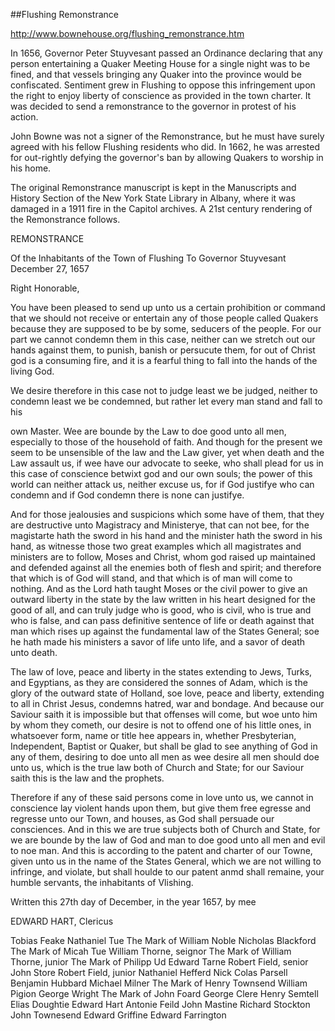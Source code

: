 

##Flushing Remonstrance

http://www.bownehouse.org/flushing_remonstrance.htm

In 1656, Governor Peter Stuyvesant passed an Ordinance declaring that any person entertaining a Quaker Meeting House for a single night was to be fined, and that vessels bringing any Quaker into the province would be confiscated. Sentiment grew in Flushing to oppose this infringement upon the right to enjoy liberty of conscience as provided in the town charter. It was decided to send a remonstrance to the governor in protest of his action.

John Bowne was not a signer of the Remonstrance, but he must have surely agreed with his fellow Flushing residents who did. In 1662, he was arrested for out-rightly defying the governor's ban by allowing Quakers to worship in his home.

The original Remonstrance manuscript is kept in the Manuscripts and History Section of the New York State Library in Albany, where it was damaged in a 1911 fire in the Capitol archives. A 21st century rendering of the Remonstrance follows.

REMONSTRANCE

Of the Inhabitants of the Town of Flushing To Governor Stuyvesant
December 27, 1657

Right Honorable,


You have been pleased to send up unto us a certain prohibition or command that we should not receive or entertain any of those people called Quakers because they are supposed to be by some, seducers of the people. For our part we cannot condemn them in this case, neither can we stretch out our hands against them, to punish, banish or persucute them, for out of Christ god is a consuming fire, and it is a fearful thing to fall into the hands of the living God.

We desire therefore in this case not to judge least we be judged, neither to condemn least we be condemned, but rather let every man stand and fall to his
 
own Master. Wee are bounde by the Law to doe good unto all men, especially to those of the household of faith. And though for the present we seem to be unsensible of the law and the Law giver, yet when death and the Law assault us, if wee have our advocate to seeke, who shall plead for us in this case of conscience betwixt god and our own souls; the power of this world can neither attack us, neither excuse us, for if God justifye who can condemn and if God condemn there is none can justifye.

And for those jealousies and suspicions which some have of them, that they are destructive unto Magistracy and Ministerye, that can not bee, for the magistarte hath the sword in his hand and the minister hath the sword in his hand, as witnesse those two great examples which all magistrates and ministers are to follow, Moses and Christ, whom god raised up maintained and defended against all the enemies both of flesh and spirit; and therefore that which is of God will stand, and that which is of man will come to nothing. And as the Lord hath taught Moses or the civil power to give an outward liberty in the state by the law written in his heart designed for the good of all, and can truly judge who is good, who is civil, who is true and who is false, and can pass definitive sentence of life or death against that man which rises up against the fundamental law of the States General; soe he hath made his ministers a savor of life unto life, and a savor of death unto death.

The law of love, peace and liberty in the states extending to Jews, Turks, and Egyptians, as they are considered the sonnes of Adam, which is the glory of the outward state of Holland, soe love, peace and liberty, extending to all in Christ Jesus, condemns hatred, war and bondage. And because our Saviour saith it is impossible but that offenses will come, but woe unto him by whom they cometh, our desire is not to offend one of his little ones, in whatsoever form, name or title hee appears in, whether Presbyterian, Independent, Baptist or Quaker, but shall be glad to see anything of God in any of them, desiring to doe unto all men as wee desire all men should doe unto us, which is the true law both of Church and State; for our Saviour saith this is the law and the prophets.

Therefore if any of these said persons come in love unto us, we cannot in conscience lay violent hands upon them, but give them free egresse and regresse unto our Town, and houses, as God shall persuade our consciences. And in this we are true subjects both of Church and State, for we are bounde by the law of God and man to doe good unto all men and evil to noe man. And this is according to the patent and charter of our Towne, given unto us in the name of the States General, which we are not willing to infringe, and violate, but shall houlde to our patent anmd shall remaine, your humble servants, the inhabitants of Vlishing.

Written this 27th day of December, in the year 1657, by mee
 
EDWARD HART, Clericus

Tobias Feake Nathaniel Tue
The Mark of William Noble
Nicholas Blackford The Mark of Micah Tue
William Thorne, seignor
The Mark of William Thorne, junior The Mark of Philipp Ud
Edward Tarne
Robert Field, senior John Store
Robert Field, junior Nathaniel Hefferd Nick Colas Parsell Benjamin Hubbard Michael Milner
The Mark of Henry Townsend William Pigion
George Wright
The Mark of John Foard George Clere
Henry Semtell
Elias Doughtie Edward Hart
Antonie Feild John Mastine Richard Stockton John Townesend
Edward Griffine Edward Farrington
